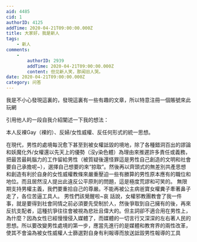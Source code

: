 ```yaml
---
aid: 4485
cid: 1
authorID: 4125
addTime: 2020-04-21T09:00:00.000Z
title: 大家好，我是新人
tags:
    - 新人
comments:
    -
        authorID: 2939
        addTime: 2020-04-21T09:00:00.000Z
        content: 但见新人笑，那闻旧人哭。
date: 2020-04-21T09:00:00.000Z
category: 问答
---
```


我是不小心發現這裏的，發現這裏有一些有趣的文章，所以特意注冊一個賬號來此玩網

引用他人的一段自我介紹闡述一下我的想法：

本人反裸Gay（裸的）、反婦/女性威權、反任何形式的統一思想。

在現代，男性的處境每況愈下甚至到被女權詆毀的境地，除了各種錯洞百出的謬論和妖魔化外/女權還以先天上的優勢（沒y染色體）為理由來推遲許多責任或義務，把最苦最耗腦力的工作留給男性（被質疑後還怪罪這是男性自己創造的文明和社會要自己承擔呢~），選擇自己想要的來“掠取”。然後再以齊頭式的無差別共產思想和創造有利於自身的女性威權教條來嚴重壓迫一些有勝算的男性原本應有的職位和地位。而且居然沒人提出此違反公平原則的問題，這是極度荒謬和可笑的。 無限期支持男權主義，我們要重拾自己的尊嚴。不能再被公主病爸寶女權糞子牽著鼻子走了，各位苦逼工具人。 男性們該覺醒啦~哀 話說，女權邪教團教會了我一件事，就是要得到社會同情之前必須要先受制於人，然後爭取到自己擁有的後，再來反抗支配者，這種抗爭往往會被視為悲壯且偉大的。但主詞卻不適合用在男性上，為什麼？因為女性已經慢慢侵入媒體了，而媒體的一切言行又深深的左右著人民的思想。所以要改變男性處境的第一步，應當先進行的是媒體和教育界的兩性改革，使其不會淪為被女性威權人士篩選對自身有利報導而放送詆毀男性報導的工具
